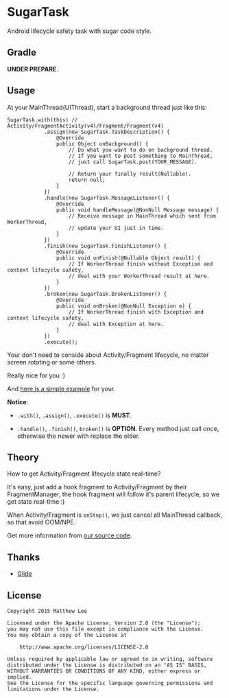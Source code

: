 SugarTask
===

Android lifecycle safety task with sugar code style.

## Gradle

__UNDER PREPARE__.

## Usage

At your MainThread(UIThread), start a background thread just like this:

    SugarTask.with(this) // Activity/FragmentActivity(v4)/Fragment/Fragment(v4)
                .assign(new SugarTask.TaskDescription() {
                    @Override
                    public Object onBackground() {
                        // Do what you want to do on background thread.
                        // If you want to post something to MainThread,
                        // just call SugarTask.post(YOUR_MESSAGE).

                        // Return your finally result(Nullable).
                        return null;
                    }
                })
                .handle(new SugarTask.MessageListener() {
                    @Override
                    public void handleMessage(@NonNull Message message) {
                        // Receive message in MainThread which sent from WorkerThread,
                        // update your UI just in time.
                    }
                })
                .finish(new SugarTask.FinishListener() {
                    @Override
                    public void onFinish(@Nullable Object result) {
                        // If WorkerThread finish without Exception and context lifecycle safety,
                        // deal with your WorkerThread result at here.
                    }
                })
                .broken(new SugarTask.BrokenListener() {
                    @Override
                    public void onBroken(@NonNull Exception e) {
                        // If WorkerThread finish with Exception and context lifecycle safety,
                        // deal with Exception at here.
                    }
                })
                .execute();

Your don't need to conside about Activity/Fragment lifecycle, no matter screen rotating or some others.

Really nice for you :)

And [here is a simple example](https://github.com/mthli/SugarTask/blob/master/app/src/main/java/io/github/mthli/sugartaskdemo/MainFragment.java "SugarTaskDemo.MainFragment") for your.

__Notice__:

 - `.with()`, `.assign()`, `.execute()` is __MUST__.

 - `.handle()`, `.finish()`, `broken()` is __OPTION__. Every method just call once, otherwise the newer with replace the older.

## Theory

How to get Activity/Fragment lifecycle state real-time?

It's easy, just add a hook fragment to Activity/Fragment by their FragmentManager, the hook fragment will follow it's parent lifecycle, so we get state real-time :)

When Activity/Fragment is `onStop()`, we just cancel all MainThread callback, so that avoid OOM/NPE.

Get more information from [our source code](https://github.com/mthli/SugarTask/blob/master/lib/src/main/java/io/github/mthli/sugartask/SugarTask.java "SugarTask.java").

## Thanks

 - [Glide](https://github.com/bumptech/glide "Glide")

## License

    Copyright 2015 Matthew Lee

    Licensed under the Apache License, Version 2.0 (the "License");
    you may not use this file except in compliance with the License.
    You may obtain a copy of the License at

        http://www.apache.org/licenses/LICENSE-2.0

    Unless required by applicable law or agreed to in writing, software
    distributed under the License is distributed on an "AS IS" BASIS,
    WITHOUT WARRANTIES OR CONDITIONS OF ANY KIND, either express or implied.
    See the License for the specific language governing permissions and
    limitations under the License.
